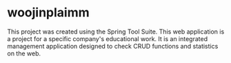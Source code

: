 # woojinplaimm
This project was created using the Spring Tool Suite.
This web application is a project for a specific company's educational work. It is an integrated management application designed to check CRUD functions and statistics on the web.
